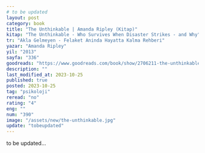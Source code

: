 ```yaml
---
# to be updated
layout: post
category: book
title: "The Unthinkable | Amanda Ripley (Kitap)"
kitap: "The Unthinkable - Who Survives When Disaster Strikes - and Why"
tr: "Akla Gelmeyen - Felaket Aninda Hayatta Kalma Rehberi"
yazar: "Amanda Ripley"
yil: "2013"
sayfa: "336"
goodreads: "https://www.goodreads.com/book/show/2706211-the-unthinkable"
description: ""
last_modified_at: 2023-10-25
published: true
posted: 2023-10-25
tag: "psikoloji"
reread: "no"
rating: "4"
eng: ""
num: "390"
image: "/assets/new/the-unthinkable.jpg"
update: "tobeupdated"
---
```


to be updated...

